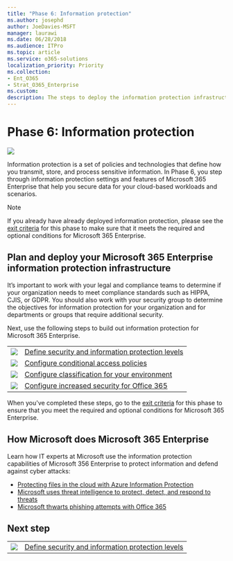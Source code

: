 ```yaml
---
title: "Phase 6: Information protection"
ms.author: josephd
author: JoeDavies-MSFT
manager: laurawi
ms.date: 06/28/2018
ms.audience: ITPro
ms.topic: article
ms.service: o365-solutions
localization_priority: Priority
ms.collection: 
- Ent_O365
- Strat_O365_Enterprise
ms.custom:
description: The steps to deploy the information protection infrastructure for Microsoft 365 Enterprise.
---
```


# Phase 6: Information protection

![](./media/deploy-foundation-infrastructure/infoprotection_icon.png)

Information protection is a set of policies and technologies that define how you transmit, store, and process sensitive information. In Phase 6, you step through information protection settings and features of Microsoft 365 Enterprise that help you secure data for your cloud-based workloads and scenarios.

>[!Note]
>If you already have already deployed information protection, please see the [exit criteria](infoprotect-exit-criteria.md) for this phase to make sure that it meets the required and optional conditions for Microsoft 365 Enterprise.
>

## Plan and deploy your Microsoft 365 Enterprise information protection infrastructure 

It’s important to work with your legal and compliance teams to determine if your organization needs to meet compliance standards such as HIPPA, CJIS, or GDPR. You should also work with your security group to determine the objectives for information protection for your organization and for departments or groups that require additional security.

Next, use the following steps to build out information protection for Microsoft 365 Enterprise.

|||
|:-------|:-----|
|![](./media/stepnumbers/Step1.png)|[Define security and information protection levels](infoprotect-define-sec-infoprotect-levels.md)|
|![](./media/stepnumbers/Step2.png)|[Configure conditional access policies](infoprotect-configure-conditional-access-policy-settings.md)|
|![](./media/stepnumbers/Step3.png)|[Configure classification for your environment](infoprotect-configure-classification.md)|
|![](./media/stepnumbers/Step4.png)|[Configure increased security for Office 365](infoprotect-configure-increased-security-office-365.md)|


When you've completed these steps, go to the [exit criteria](infoprotect-exit-criteria.md) for this phase to ensure that you meet the required and optional conditions for Microsoft 365 Enterprise.

## How Microsoft does Microsoft 365 Enterprise

Learn how IT experts at Microsoft use the information protection capabilities of Microsoft 356 Enterprise to protect information and defend against cyber attacks:

- [Protecting files in the cloud with Azure Information Protection](https://www.microsoft.com/itshowcase/Article/Content/924/Protecting-files-in-the-cloud-with-Azure-Information-Protection)
- [Microsoft uses threat intelligence to protect, detect, and respond to threats](https://www.microsoft.com/itshowcase/Article/Content/934/Microsoft-uses-threat-intelligence-to-protect-detect-and-respond-to-threats)
- [Microsoft thwarts phishing attempts with Office 365](https://www.microsoft.com/itshowcase/Article/Content/956/Microsoft-thwarts-phishing-attempts-with-Office-365)

## Next step

|||
|:-------|:-----|
|![](./media/stepnumbers/Step1.png)|[Define security and information protection levels](infoprotect-define-sec-infoprotect-levels.md)|


